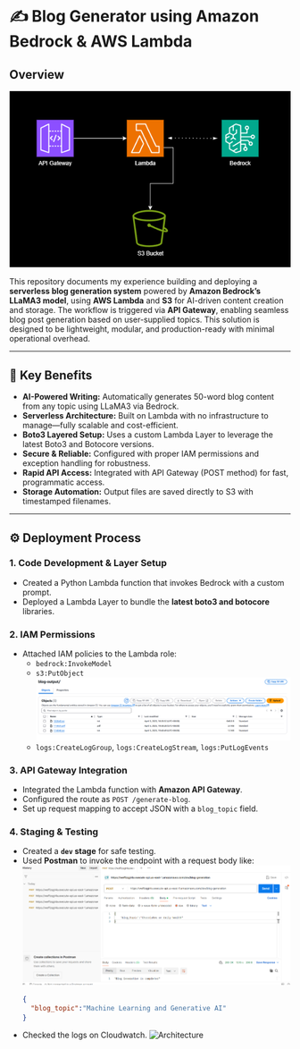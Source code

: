 # ✍️ Blog Generator using Amazon Bedrock & AWS Lambda

## Overview  
![Architecture](./media/architecture.png)

This repository documents my experience building and deploying a **serverless blog generation system** powered by **Amazon Bedrock’s LLaMA3 model**, using **AWS Lambda** and **S3** for AI-driven content creation and storage. The workflow is triggered via **API Gateway**, enabling seamless blog post generation based on user-supplied topics. This solution is designed to be lightweight, modular, and production-ready with minimal operational overhead.

---

## 🔑 Key Benefits

- **AI-Powered Writing:** Automatically generates 50-word blog content from any topic using LLaMA3 via Bedrock.
- **Serverless Architecture:** Built on Lambda with no infrastructure to manage—fully scalable and cost-efficient.
- **Boto3 Layered Setup:** Uses a custom Lambda Layer to leverage the latest Boto3 and Botocore versions.
- **Secure & Reliable:** Configured with proper IAM permissions and exception handling for robustness.
- **Rapid API Access:** Integrated with API Gateway (POST method) for fast, programmatic access.
- **Storage Automation:** Output files are saved directly to S3 with timestamped filenames.

---

## ⚙️ Deployment Process

### 1. Code Development & Layer Setup
- Created a Python Lambda function that invokes Bedrock with a custom prompt.
- Deployed a Lambda Layer to bundle the **latest boto3 and botocore** libraries.

### 2. IAM Permissions
- Attached IAM policies to the Lambda role:
  - `bedrock:InvokeModel`
  - `s3:PutObject`
    ![Architecture](./media/s3-object.png)
  - `logs:CreateLogGroup`, `logs:CreateLogStream`, `logs:PutLogEvents`

### 3. API Gateway Integration
- Integrated the Lambda function with **Amazon API Gateway**.
- Configured the route as `POST /generate-blog`.
- Set up request mapping to accept JSON with a `blog_topic` field.

### 4. Staging & Testing
- Created a **`dev` stage** for safe testing.
- Used **Postman** to invoke the endpoint with a request body like:
  ![Architecture](./media/postman.png)
  ```json
  {
    "blog_topic":"Machine Learning and Generative AI"
  }
- Checked the logs on Cloudwatch.
  ![Architecture](./media/log-events.png)
